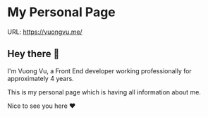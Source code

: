 # My Personal Page

URL: https://vuongvu.me/

## Hey there 👋

I'm Vuong Vu, a Front End developer working professionally for approximately 4 years.

This is my personal page which is having all information about me.

Nice to see you here ♥️
